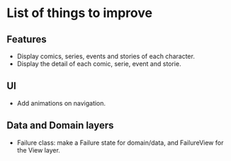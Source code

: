 # List of things to improve

## Features
-  Display comics, series, events and stories of each character.
-  Display the detail of each comic, serie, event and storie.

## UI
-  Add animations on navigation.

## Data and Domain layers
-  Failure class: make a Failure state for domain/data, and FailureView for the
View layer.
